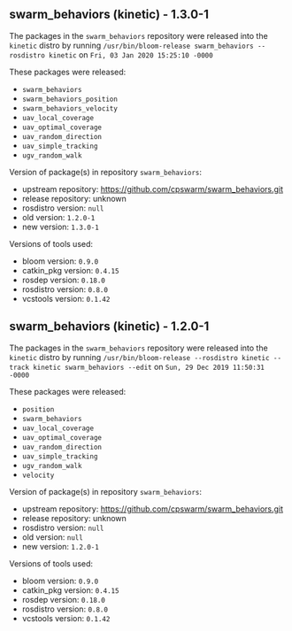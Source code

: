 ## swarm_behaviors (kinetic) - 1.3.0-1

The packages in the `swarm_behaviors` repository were released into the `kinetic` distro by running `/usr/bin/bloom-release swarm_behaviors --rosdistro kinetic` on `Fri, 03 Jan 2020 15:25:10 -0000`

These packages were released:
- `swarm_behaviors`
- `swarm_behaviors_position`
- `swarm_behaviors_velocity`
- `uav_local_coverage`
- `uav_optimal_coverage`
- `uav_random_direction`
- `uav_simple_tracking`
- `ugv_random_walk`

Version of package(s) in repository `swarm_behaviors`:

- upstream repository: https://github.com/cpswarm/swarm_behaviors.git
- release repository: unknown
- rosdistro version: `null`
- old version: `1.2.0-1`
- new version: `1.3.0-1`

Versions of tools used:

- bloom version: `0.9.0`
- catkin_pkg version: `0.4.15`
- rosdep version: `0.18.0`
- rosdistro version: `0.8.0`
- vcstools version: `0.1.42`


## swarm_behaviors (kinetic) - 1.2.0-1

The packages in the `swarm_behaviors` repository were released into the `kinetic` distro by running `/usr/bin/bloom-release --rosdistro kinetic --track kinetic swarm_behaviors --edit` on `Sun, 29 Dec 2019 11:50:31 -0000`

These packages were released:
- `position`
- `swarm_behaviors`
- `uav_local_coverage`
- `uav_optimal_coverage`
- `uav_random_direction`
- `uav_simple_tracking`
- `ugv_random_walk`
- `velocity`

Version of package(s) in repository `swarm_behaviors`:

- upstream repository: https://github.com/cpswarm/swarm_behaviors.git
- release repository: unknown
- rosdistro version: `null`
- old version: `null`
- new version: `1.2.0-1`

Versions of tools used:

- bloom version: `0.9.0`
- catkin_pkg version: `0.4.15`
- rosdep version: `0.18.0`
- rosdistro version: `0.8.0`
- vcstools version: `0.1.42`


